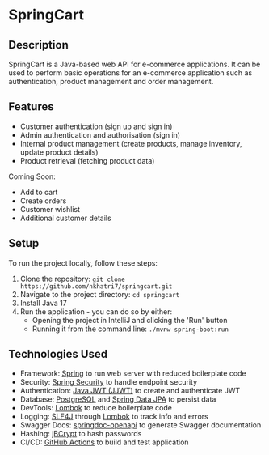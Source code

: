 # SpringCart

## Description

SpringCart is a Java-based web API for e-commerce applications. It can be used to perform basic operations for an e-commerce application such as authentication, product management and order management.

## Features

- Customer authentication (sign up and sign in)
- Admin authentication and authorisation (sign in)
- Internal product management (create products, manage inventory, update product details)
- Product retrieval (fetching product data)

Coming Soon:

- Add to cart
- Create orders
- Customer wishlist
- Additional customer details

## Setup

To run the project locally, follow these steps:

1. Clone the repository: `git clone https://github.com/nkhatri7/springcart.git`
2. Navigate to the project directory: `cd springcart`
3. Install Java 17
4. Run the application - you can do so by either:
   - Opening the project in IntelliJ and clicking the 'Run' button
   - Running it from the command line: `./mvnw spring-boot:run`

## Technologies Used

- Framework: [Spring](https://spring.io/) to run web server with reduced boilerplate code
- Security: [Spring Security](https://spring.io/projects/spring-security) to handle endpoint security
- Authentication: [Java JWT (JJWT)](https://github.com/jwtk/jjwt) to create and authenticate JWT
- Database: [PostgreSQL](https://www.postgresql.org/) and [Spring Data JPA](https://spring.io/projects/spring-data-jpa) to persist data
- DevTools: [Lombok](https://github.com/projectlombok/lombok) to reduce boilerplate code
- Logging: [SLF4J](https://www.slf4j.org/) through [Lombok](https://github.com/projectlombok/lombok) to track info and errors
- Swagger Docs: [springdoc-openapi](https://github.com/springdoc/springdoc-openapi) to generate Swagger documentation
- Hashing: [jBCrypt](https://github.com/jeremyh/jBCrypt) to hash passwords
- CI/CD: [GitHub Actions](https://github.com/features/actions) to build and test application